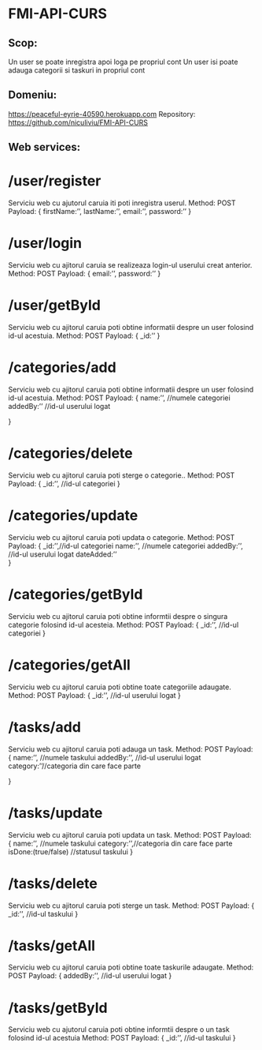 # FMI-API-CURS

## Scop:
Un user se poate inregistra apoi loga pe propriul cont
Un user isi poate adauga categorii si taskuri in propriul cont 

## Domeniu:
https://peaceful-eyrie-40590.herokuapp.com
Repository: https://github.com/niculiviu/FMI-API-CURS 

## Web services:
# /user/register
Serviciu web cu ajutorul caruia iti poti inregistra userul.
Method: POST
Payload: 
{
	firstName:’’,
	lastName:’’,
	email:’’,
	password:’’
}
# /user/login
Serviciu web cu ajitorul caruia se realizeaza login-ul userului creat anterior. 
Method: POST
Payload: 
{
	email:’’,
	password:’’
}
# /user/getById
Serviciu web cu ajitorul caruia poti obtine informatii despre un user folosind id-ul acestuia. 
Method: POST
Payload: 
{
	_id:’’
}

# /categories/add
Serviciu web cu ajitorul caruia poti obtine informatii despre un user folosind id-ul acestuia. 
Method: POST
Payload: 
{
	name:’’, //numele categoriei
addedBy:’’ //id-ul userului logat 

}
# /categories/delete
Serviciu web cu ajitorul caruia poti sterge o categorie.. 
Method: POST
Payload: 
{
	_id:’’, //id-ul categoriei
}

# /categories/update
Serviciu web cu ajitorul caruia poti updata o categorie. 
Method: POST
Payload: 
{
	_id:’’,//id-ul categoriei
	name:’’, //numele categoriei
addedBy:’’, //id-ul userului logat
dateAdded:’’  
}
 # /categories/getById
Serviciu web cu ajitorul caruia poti obtine informtii despre o singura categorie folosind id-ul acesteia.
Method: POST
Payload: 
{
	_id:’’, //id-ul categoriei
}
# /categories/getAll
Serviciu web cu ajitorul caruia poti obtine toate categoriile adaugate. 
Method: POST
Payload: 
{
	_id:’’, //id-ul userului logat
}
#  /tasks/add
Serviciu web cu ajitorul caruia poti adauga un task.
Method: POST
Payload: 
{
	name:’’, //numele taskului
addedBy:’’, //id-ul userului logat
category:’’//categoria din care face parte

}

# /tasks/update
Serviciu web cu ajitorul caruia poti updata un task.
Method: POST
Payload: 
{
	name:’’, //numele taskului
category:’’,//categoria din care face parte
isDone:(true/false) //statusul taskului
}
# /tasks/delete
Serviciu web cu ajitorul caruia poti sterge un task.
Method: POST
Payload: 
{
	_id:’’, //id-ul taskului
}
#  /tasks/getAll

Serviciu web cu ajitorul caruia poti obtine toate taskurile adaugate.
Method: POST
Payload: 
{
	addedBy:’’, //id-ul userului logat
}
# /tasks/getById
Serviciu web cu ajutorul caruia poti obtine informtii despre o un task folosind id-ul acestuia
Method: POST
Payload: 
{
	_id:’’, //id-ul taskului
}

